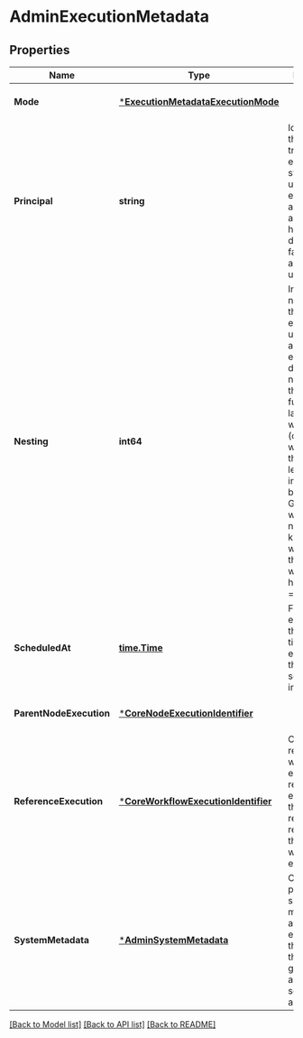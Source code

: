 # AdminExecutionMetadata

## Properties
Name | Type | Description | Notes
------------ | ------------- | ------------- | -------------
**Mode** | [***ExecutionMetadataExecutionMode**](ExecutionMetadataExecutionMode.md) |  | [optional] [default to null]
**Principal** | **string** | Identifier of the entity that triggered this execution. For systems using back-end authentication any value set here will be discarded in favor of the authenticated user context. | [optional] [default to null]
**Nesting** | **int64** | Indicates the nestedness of this execution. If a user launches a workflow execution, the default nesting is 0. If this execution further launches a workflow (child workflow), the nesting level is incremented by 0 &#x3D;&gt; 1 Generally, if workflow at nesting level k launches a workflow then the child workflow will have nesting &#x3D; k + 1. | [optional] [default to null]
**ScheduledAt** | [**time.Time**](time.Time.md) | For scheduled executions, the requested time for execution for this specific schedule invocation. | [optional] [default to null]
**ParentNodeExecution** | [***CoreNodeExecutionIdentifier**](coreNodeExecutionIdentifier.md) |  | [optional] [default to null]
**ReferenceExecution** | [***CoreWorkflowExecutionIdentifier**](coreWorkflowExecutionIdentifier.md) | Optional, a reference workflow execution related to this execution. In the case of a relaunch, this references the original workflow execution. | [optional] [default to null]
**SystemMetadata** | [***AdminSystemMetadata**](adminSystemMetadata.md) | Optional, platform-specific metadata about the execution. In this the future this may be gated behind an ACL or some sort of authorization. | [optional] [default to null]

[[Back to Model list]](../README.md#documentation-for-models) [[Back to API list]](../README.md#documentation-for-api-endpoints) [[Back to README]](../README.md)


